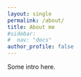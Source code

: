 ```yaml
---
layout: single
permalink: /about/
title: About me
#sidebar:
#  nav: "docs"
author_profile: false
---
```

Some intro here.

